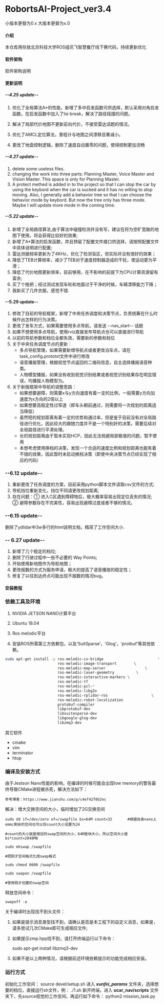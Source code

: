 # RobortsAI-Project_ver3.4
小版本更替为0.x
大版本更替为x.0

#### 介绍
本仓库用存放北京科技大学ROS组讯飞智慧餐厅线下赛代码，持续更新优化

#### 软件架构
软件架构说明

#### 更新说明
##### --4.25 update--
1. 优化了全局算法A*的性能，新增了多中启发函数可供选择，默认采用对角启发函数。在启发函数中加入了tie break，解决了路径摇摆的问题。

2. 解决了局部代价地图不更新前向代价，不接受雷达话题的情况。

3. 优化了AMCL定位算法，里程计与地图之间漂移显著减小。

4. 更改了地盘控制逻辑，删除了速度自动置零的问题，使得控制更加流畅

##### --4.27 update--
1. delete some useless files.
2. changing the work into three parts: Planning Master, Voice Master and Vision Master. This space is only for Planning Master.
3. A protect methed is added in to the project so that I can stop the car by using the keybord when the car is sucked and it has no willing to stop moving. Also, I generally add a behavior tree so that I can choose the behavior mode by keybord. But now the tree only has three mode. Maybe I will update more mode in the coming time.


##### --5.22 update--
1. 新增了全局路径算法,由于算法中碰撞检测并没有写，建议在将为空旷宽敞的地图下使用，将会获得比较好的效果;
2. 新增了A*算法的启发函数，并且预留了配置文件接口供选择，请按照配置文件中具体说明进行配置;
3. 雷达测据频率更新为了4KHz，优化了检测盲区，但实际并没有很好的效果；
4. 降低了TEB计算频率，减少了TEB对于速度控制器造成的干扰，使运动更为平滑；
5. 降低了代价地图更新频率，目前够用，在不影响的前提下为CPU计算资源留有富余;
6. 买了个拖把；经过测试发现车轮和地面过于干净的时候，车辆漂移能力下降；
7. 我新买了几件衣服，感觉不错.



#### --5.29 update--
1. 修改了目前的导航框架，新增了中央任务调度和决策节点，负责统筹在什么时候作出怎样的行为决策。
2. 更改了发车方式，如果需要使用多点导航，请发送 --nav_start-- 话题
3. 如果不想使用多点导航，使用rviz直接发布导航点也可以直接进行导航
4. 以前的导航参数和档位全都失效，需要新的参数和档位
5. 关于中央任务调度节点的更新：
	* 多点导航管理，如果需要新增导航点或者更改泊车点，请在task_config.prototxt文件中进行修改
	* 语音播报管理，根据视觉节点返回的二维码信息，自主选择播报语音种类。
	* 人物模型播报，如果没有收到视觉识别结果或者视觉识别结果存在明显错误，均播报人物模型为。
6. 关于新版框架中导航的调整思路：
	* 如果想要避障，则需要x与y方向速度有着一定的比例，一般需要y方向加速度为x方向的2倍以上
	* 如果想要高稳定性过窄道（即车头朝前通过，则需要将一次规划的距离适当降低）
	* 虽然短的规划距离有着一定的优势和通过率，但是鉴于目前没有对全局路径进行优化，因此较大的跟随力度并不是一个特别好的决策，需要后续对全局路径进行平滑处理。
	* 长的规划距离由于暂未实现HCP，因此无法规避局部极值的问题，暂不使用
	* 本想考虑使用换档的决策，发现一个合适的速度比例和规划距离也能有着不错的效果，因此暂时未启动换档决策（即使中央决策节点已经实现了相应的代码）

### --6.12 update--
1. 重新更改了任务调度的方案，目前采用python脚本文件读取csv文件的方式;
2. 导航挡位重新变化，挡位不同请更改规划距离;
3. 存在问题：① 进入C区遇到障碍物后，极大概率容易出现定位丢失的情况; ② 避障参数存在不完美性，容易出现避障过度或者不够的情况。


### --6.15 update--
 删除了ydlidar中3w多行的html说明文档，精简了工作空间大小.


### -- 6.27 update--
1. 新增了几个稳定的档位;
2. 删除了行驶过程中一些不必要的 Way Points;
3. 开始使用新地图作为导航地图；
4. 更改报数的方式为服务申请，极大的提高了语音播放的稳定性；
5. 修复了以往到达终点可能出现不报数的情况bug。


#### 安装教程

### **依赖工具及环境**

1. NVIDIA JETSON NANO计算平台

2. Ubuntu 18.04

3. Ros melodic平台

4. 安装ROS所需第三方依赖包，以及‘SuitSparse’，‘Glog’，‘protbuf’等其他依赖。

```bash
sudo apt-get install -y ros-melodic-cv-bridge                         \
						ros-melodic-image-transport        \
						ros-melodic-map-server                  \
						ros-melodic-laser-geometry          \
						ros-melodic-interactive-markers \
						ros-melodic-tf                                       \
						ros-melodic-pcl-*                                \
						ros-melodic-libg2o                             \
						ros-melodic-rplidar-ros                    \
						ros-melodic-robot-localization                    \
						protobuf-compiler                              \
						libprotobuf-dev                                   \ 
						libsuitesparse-dev                              \
						libgoogle-glog-dev                             \
						libzmq3-dev
```
其它软件
- cmake
- vim
- terminator
- htop

### **编译及安装方式**

由于Jestson Nano性能的影响，在编译的时候可能会出现low memory的警告最终导致CMake进程被杀死，解决方法如下：

	参考博客：https://www.jianshu.com/p/c4ef42f6b2ec

解决：增大交换空间的大小，临时增加了2G交换空间

	sudo dd if=/dev/zero of=/swapfile bs=64M count=32       #根据自身nano上emmc剩余的空间也可以将count大小设置为24

	#count的大小就是增加的swap空间的大小，64M是块大小，所以空间大小是bs*count=2048MB

	sudo mkswap /swapfile

	#把刚才空间格式化成swap格式

	sudo chmod 0600 /swapfile 

	sudo swapon /swapfile

	#使用刚才创建的swap空间


释放空间命令：

	swapoff -a

关于编译时出现找不到头文件：

1. 如果是提示消息类型找不到，请确认是否是本工程下的自定义消息，如果是，请多尝试几次CMake即可生成相应文件;

2. 如果提示zmp.hpp找不到，请打开终端运行以下命令：

	sudo apt-get install libzmq3-dev

3. 如果不是以上两种情况，请根据前述环境依赖提示的功能完成相应安装。


### **运行方式**
初始化工作空间：
	source devel/setup.sh
进入 ***xunfei_params*** 文件夹，选择想要的档位，直接运行sh文件，例：
	./1.sh
新开终端，进入 **ucar_nav/scripts** 文件夹下，先source视觉的工作空间，再运行如下命令：
	python2 mission_task.py

